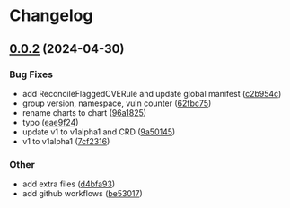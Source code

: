 # Changelog

## [0.0.2](https://github.com/spectrocloud-labs/validator-plugin-kubescape/compare/v0.0.1...v0.0.2) (2024-04-30)


### Bug Fixes

* add ReconcileFlaggedCVERule and update global manifest ([c2b954c](https://github.com/spectrocloud-labs/validator-plugin-kubescape/commit/c2b954c97180a2a62f5b74469ba133b8957c3a7f))
* group version, namespace, vuln counter ([62fbc75](https://github.com/spectrocloud-labs/validator-plugin-kubescape/commit/62fbc75da3218a10b58a81fd0462f4e926c5512e))
* rename charts to chart ([96a1825](https://github.com/spectrocloud-labs/validator-plugin-kubescape/commit/96a1825fb157d227b67e2764bec155ecb1dc0d86))
* typo ([eae9f24](https://github.com/spectrocloud-labs/validator-plugin-kubescape/commit/eae9f24de26a034323012cd39cd88b7462673fc9))
* update v1 to v1alpha1 and CRD ([9a50145](https://github.com/spectrocloud-labs/validator-plugin-kubescape/commit/9a50145500c8d58868f6ff2eae7bb7a0191e7b1c))
* v1 to v1alpha1 ([7cf2316](https://github.com/spectrocloud-labs/validator-plugin-kubescape/commit/7cf23167b3d9cf95b88547b928869282e4d09106))


### Other

* add extra files ([d4bfa93](https://github.com/spectrocloud-labs/validator-plugin-kubescape/commit/d4bfa93c7213ac1503d4c64664d1127f1a339dbd))
* add github workflows ([be53017](https://github.com/spectrocloud-labs/validator-plugin-kubescape/commit/be530174c2914160fdcac82f0c42e34104debe31))
